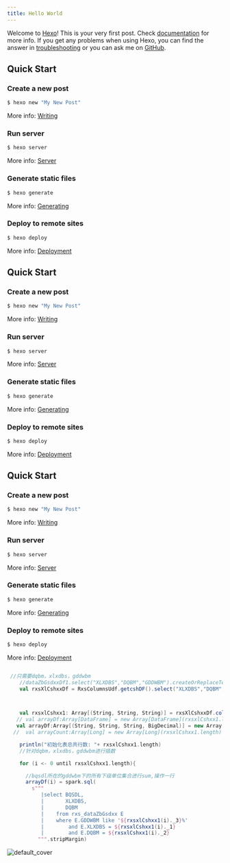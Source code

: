 ```yaml
---
title: Hello World
---
```

Welcome to [Hexo](https://hexo.io/)! This is your very first post. Check [documentation](https://hexo.io/docs/) for more info. If you get any problems when using Hexo, you can find the answer in [troubleshooting](https://hexo.io/docs/troubleshooting.html) or you can ask me on [GitHub](https://github.com/hexojs/hexo/issues).

## Quick Start

### Create a new post

``` bash
$ hexo new "My New Post"
```

More info: [Writing](https://hexo.io/docs/writing.html)

### Run server

``` bash
$ hexo server
```

More info: [Server](https://hexo.io/docs/server.html)

### Generate static files

``` bash
$ hexo generate
```

More info: [Generating](https://hexo.io/docs/generating.html)

### Deploy to remote sites

``` bash
$ hexo deploy
```

More info: [Deployment](https://hexo.io/docs/one-command-deployment.html)


## Quick Start

### Create a new post

``` bash
$ hexo new "My New Post"
```

More info: [Writing](https://hexo.io/docs/writing.html)

### Run server

``` bash
$ hexo server
```

More info: [Server](https://hexo.io/docs/server.html)

### Generate static files

``` bash
$ hexo generate
```

More info: [Generating](https://hexo.io/docs/generating.html)

### Deploy to remote sites

``` bash
$ hexo deploy
```

More info: [Deployment](https://hexo.io/docs/one-command-deployment.html)

## Quick Start

### Create a new post

``` bash
$ hexo new "My New Post"
```

More info: [Writing](https://hexo.io/docs/writing.html)

### Run server

``` bash
$ hexo server
```

More info: [Server](https://hexo.io/docs/server.html)

### Generate static files

``` bash
$ hexo generate
```

More info: [Generating](https://hexo.io/docs/generating.html)

### Deploy to remote sites

``` bash
$ hexo deploy
```

More info: [Deployment](https://hexo.io/docs/one-command-deployment.html)

```scala

 //只需要dqbm，xlxdbs，gddwbm
    //dataZbGsdxxDf1.select("XLXDBS","DQBM","GDDWBM").createOrReplaceTempView("rxs_data1")
    val rxsXlCshxxDf = RxsColumnsUdf.getcshDF().select("XLXDBS","DQBM","GDDWBM")



    val rxsxlCshxx1: Array[(String, String, String)] = rxsXlCshxxDf.collect().map(f => (f.getAs[String](0), f.getAs[String](1), f.getAs[String](2)))
   // val arrayDf:Array[DataFrame] = new Array[DataFrame](rxsxlCshxx1.length)
   val arrayDf:Array[(String, String, String, BigDecimal)] = new Array[(String, String, String,BigDecimal)](rxsxlCshxx1.length)
  //  val arrayCount:Array[Long] = new Array[Long](rxsxlCshxx1.length)

    println("初始化表总共行数: "+ rxsxlCshxx1.length)
    //针对dqbm，xlxdbs，gddwbm进行插数

    for (i <- 0 until rxsxlCshxx1.length){

      //bqsdl所在的gddwbm下的所有下级单位集合进行sum,操作一行
      arrayDf(i) = spark.sql(
        s"""
           |select BQSDL,
           |       XLXDBS,
           |       DQBM
           |    from rxs_dataZbGsdxx E
           |    where E.GDDWBM like '${rxsxlCshxx1(i)._3}%'
           |        and E.XLXDBS = ${rxsxlCshxx1(i)._1}
           |        and E.DQBM = ${rxsxlCshxx1(i)._2}
          """.stripMargin)

```
![default_cover](/images/default_cover.jpg)